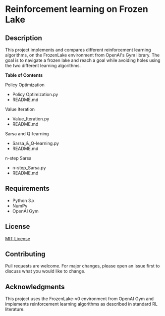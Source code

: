 # Reinforcement learning on Frozen Lake 

## Description

This project implements and compares different reinforcement learning algorithms, on the FrozenLake environment from OpenAI's Gym library. The goal is to navigate a frozen lake and reach a goal while avoiding holes using the two different learning algorithms.

**Table of Contents**

Policy Optimization
   
   - Policy Optimization.py
   - README.md

Value Iteration
   - Value_Iteration.py
   - README.md

Sarsa and Q-learning
   - Sarsa_&_Q-learning.py
   - README.md

n-step Sarsa
   - n-step_Sarsa.py
   - README.md

## Requirements

- Python 3.x
- NumPy
- OpenAI Gym

## License

[MIT License](https://opensource.org/licenses/MIT)

## Contributing

Pull requests are welcome. For major changes, please open an issue first to discuss what you would like to change.

## Acknowledgments

This project uses the FrozenLake-v0 environment from OpenAI Gym and implements reinforcement learning algorithms as described in standard RL literature.
```
